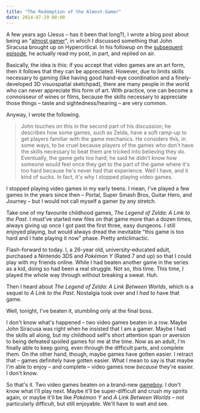 ```yaml
---
title: "The Redemption of the Almost-Gamer"
date: 2014-07-29 00:00
---
```


<import><p>A few years ago (Jesus – has it been that long?), I wrote a blog post about being an "<a href="http://ashfurrow.com/blog/2012/04/the-joys-and-sorrows-of-being-an-almost-gamer">almost gamer</a>", in which I discussed something that John Siracusa brought up on Hypercritical. In his followup on the <a href="http://5by5.tv/hypercritical/66">subsequent episode</a>, he actually read my post, in part, and replied on air. </p>

<p>Basically, the idea is this: if you accept that video games are an art form, then it follows that they can be appreciated. However, due to limits skills necessary to gaming (like having good hand-eye coordination and a finely-developed 3D visuospatial sketchpad), there are many people in the world who can never appreciate this form of art. With practice, one can become a connoisseur of wines or films, because the skills necessary to appreciate those things – taste and sightedness/hearing – are very common. </p>

<p>Anyway, I wrote the following. </p>

<blockquote>
  John touches on this in the second part of his discussion; he describes how some games, such as Zelda, have a soft ramp-up to get players familiar with the game mechanics. He considers this, in some ways, to be cruel because players of the games who don't have the skills necessary to beat them are tricked into believing they do. Eventually, the game gets too hard; he said he didn't know how someone would feel once they get to the part of the game where it's too hard because he's never had that experience.
  Well I have, and it kind of sucks. In fact, it's why I stopped playing video games.
</blockquote>

<p>I stopped playing video games in my early teens. I mean, I've played a few games in the years since then – Portal, Super Smash Bros, Guitar Hero, and Journey – but I would not call myself a gamer by any stretch. </p>

<p>Take one of my favourite childhood games, <em>The Legend of Zelda: A Link to the Past</em>. I must've started new files on that game more than a dozen times, always giving up once I got past the first three, easy dungeons. I still enjoyed playing, but would always dread the inevitable "this game is too hard and I hate playing it now" phase. Pretty anticlimactic. </p>

<p>Flash-forward to today. I, a 26-year old, university-educated adult, purchased a Nintendo 3DS and <em>Pokémon Y</em> (Rated 7 and up) so that I could play with my friends online. While I had beaten another game in the series as a kid, doing so had been a real struggle. Not so, this time. This time, I played the whole way through without breaking a sweat. Huh. </p>

<p>Then I heard about <em>The Legend of Zelda: A Link Between Worlds</em>, which is a sequel to <em>A Link to the Past</em>. Nostalgia took over and I <em>had</em> to have that game. </p>

<p>Well, tonight, I've beaten it, stumbling only at the final boss. </p>

<p>I don't know what's happened – two video games beaten in a row. Maybe John Siracusa was right when he insisted that I am a gamer. Maybe I had the skills all along, but my childhood self's short attention span or aversion to being defeated spoiled games for me at the time. Now as an adult, I'm finally able to keep going, even through the difficult parts, and complete them. On the other hand, though, maybe games have gotten easier. I retract that – games definitely have gotten easier. What I mean to say is that maybe I'm able to enjoy – and complete – video games now <em>because</em> they're easier. I don't know. </p>

<p>So that's it. Two video games beaten on a brand-new <a href="https://twitter.com/ashfurrow/status/490441171999936512">gameboy</a>. I don't know what I'll play next. Maybe it'll be super-difficult and crush my spirits again, or maybe it'll be like <em>Pokémon Y</em> and <em>A Link Between Worlds</em> – not particularly difficult, but still enjoyable. We'll have to wait and see. </p></import>

<!-- more -->

